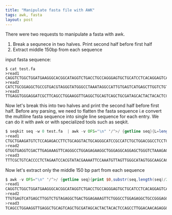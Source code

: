 ```yaml
---
title: "Manipulate fasta file with AWK"
tags: awk, fasta
layout: post
---
```

There were two requests to manipulate a fasta with awk.
1. Break a sequnece in two halves. Print second half before first half
2. Extract middle 150bp from each sequence

input fasta sequence:
``` code
$ cat test.fa 
>read1
CAGGTCTGGCTGGATGAAGGGCACGGCATAGGTCTGACCTGCCAGGGAGTGCTGCATCCTCACAGGAGTCATGGTGCTGCTGAAGATGTCTCCAGAGACCTTCTGCAGGTACTGCAGGGCATCCGCCATCTGCTGGACGGCCTCCTCTCGCCG
>read2
CATCTGCGGAGGCTGCCGTGACGTAGGGTATGGGCCTAAATAGGCCATTGTGAGTCATGAGCTTGGTCTGTAGAGGCTGACTGGAGAAAGTTCTGGGCCTGGAGAGGCTGCCGGGAGGTAGGAGTGGTGAGGTCGACTTGAGAAAGTTCAGGGCCTGGAGAGAAGGCTGGGAGGCAGGAGCTGGGTCTAAAGAGGCCATTGTAACGATGGAGCTGTGCCTGTGGAGGCTGTTGTGAGGCAGTAGCCT
>read3
TTGAGGTGGGAGGATCGCTTCAGCCTGGAAGGTTGAGGCTGCAGTCAGCTGCGATAGCACTACTACACTCCAGCCTTGGACAACAGAGGGAGACCTTTCGCTGTCACCCCTCTAGAATCCACGTATACGAAAATTCCAAATGTTAGTTGGGCATAGTGGCAAGCACCTGTAGTCTCAGCCACGTGGGAGG
```
Now let's break this into two halves and print the second half before first half. Before any parsing, we need to flatten the fasta sequence i.e convert the multiline fasta sequence into single line sequence for each entry. We can do it with awk or with specialized tools such as seqkit.

``` awk
$ seqkit seq -w 0 test.fa  | awk -v OFS="\n" '/^>/ {getline seq}{L=length(seq); L2=int(L/2); print $0, substr(seq,L2+1) substr(seq,1,L2) }'
>read1
CTGCTGAAGATGTCTCCAGAGACCTTCTGCAGGTACTGCAGGGCATCCGCCATCTGCTGGACGGCCTCCTCTCGCCGCAGGTCTGGCTGGATGAAGGGCACGGCATAGGTCTGACCTGCCAGGGAGTGCTGCATCCTCACAGGAGTCATGGTG
>read2
GTGGTGAGGTCGACTTGAGAAAGTTCAGGGCCTGGAGAGAAGGCTGGGAGGCAGGAGCTGGGTCTAAAGAGGCCATTGTAACGATGGAGCTGTGCCTGTGGAGGCTGTTGTGAGGCAGTAGCCTCATCTGCGGAGGCTGCCGTGACGTAGGGTATGGGCCTAAATAGGCCATTGTGAGTCATGAGCTTGGTCTGTAGAGGCTGACTGGAGAAAGTTCTGGGCCTGGAGAGGCTGCCGGGAGGTAGGA
>read3
TTTCGCTGTCACCCCTCTAGAATCCACGTATACGAAAATTCCAAATGTTAGTTGGGCATAGTGGCAAGCACCTGTAGTCTCAGCCACGTGGGAGGTTGAGGTGGGAGGATCGCTTCAGCCTGGAAGGTTGAGGCTGCAGTCAGCTGCGATAGCACTACTACACTCCAGCCTTGGACAACAGAGGGAGACC
```

Now let's extract only the middle 150 bp part from each sequence

```awk
$ awk -v OFS="\n" '/^>/ {getline seq}{print $0,substr(seq,length(seq)/2-75,150)}' test.fa
>read1
CAGGTCTGGCTGGATGAAGGGCACGGCATAGGTCTGACCTGCCAGGGAGTGCTGCATCCTCACAGGAGTCATGGTGCTGCTGAAGATGTCTCCAGAGACCTTCTGCAGGTACTGCAGGGCATCCGCCATCTGCTGGACGGCCTCCTCTCG
>read2
TTGTGAGTCATGAGCTTGGTCTGTAGAGGCTGACTGGAGAAAGTTCTGGGCCTGGAGAGGCTGCCGGGAGGTAGGAGTGGTGAGGTCGACTTGAGAAAGTTCAGGGCCTGGAGAGAAGGCTGGGAGGCAGGAGCTGGGTCTAAAGAGGCC
>read3
TCAGCCTGGAAGGTTGAGGCTGCAGTCAGCTGCGATAGCACTACTACACTCCAGCCTTGGACAACAGAGGGAGACCTTTCGCTGTCACCCCTCTAGAATCCACGTATACGAAAATTCCAAATGTTAGTTGGGCATAGTGGCAAGCACCTG
```